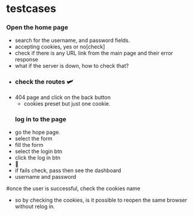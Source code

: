# testcases
### Open the home page
- search for the username, and password  fields.
- accepting cookies, yes or no[check]
- check if there is any URL link from the main page and their error response
- what if the server is down, how to check that?
- ### check the routes 🛩️
- 404 page and click on the back button
  - cookies preset but just one cookie.
  ### log in to the page
- go the hope page.
- select the form
- fill the form
- select the login btn
- click the log in btn
-  💯
-  if fails check, pass then see the dashboard
- username and password

#once the user is successful, check the cookies name
- so by checking the cookies, is it possible to reopen the same browser without relog in.
